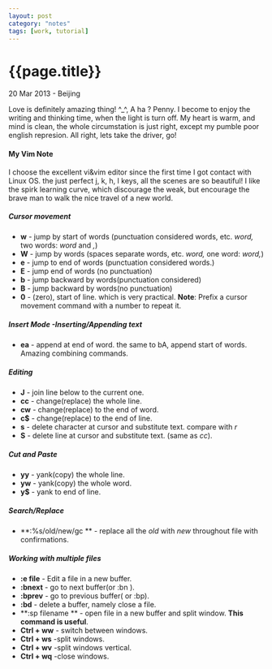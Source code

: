 ```yaml
---
layout: post
category: "notes"
tags: [work, tutorial]
---
```

{{page.title}}
=============
<p class="meta">20 Mar 2013 - Beijing</p>

Love is definitely amazing thing! ^_^, A ha ? Penny.
I become to enjoy the writing and thinking time, when the light is  turn off. My heart is warm, and mind is clean, the whole circumstation is just right, except my pumble poor english represion. All right, lets take the driver, go!

#### My Vim Note
I choose the excellent vi\&vim editor since the first time I got contact with Linux OS. the just perfect j, k, h, l keys, all the scenes are so beautiful! I like the spirk learning curve, which discourage the weak, but encourage the brave man to walk the nice travel of a new world.
##### Cursor movement
- **w** - jump by start of words \(punctuation considered words, etc. *word,* two words: *word* and *,*\)
- **W** - jump by words \(spaces separate words, etc. *word,* one word: *word,*\)
- **e** - jump to end of words \(punctuation considered words.\)
- **E** - jump end of words \(no punctuation\)
- **b** - jump backward by words\(punctuation considered\)
- **B** - jump backward by words\(no punctuation\)
- **0** - \(zero\), start of line. which is very practical.
**Note**: Prefix a cursor movement command with a number to repeat it.

##### Insert Mode -Inserting/Appending text
- **ea** - append at end of word. the same to bA, append start of words. Amazing combining commands.
##### Editing
- **J** - join line below to the current one.
- **cc** - change\(replace\) the whole line.
- **cw** - change\(replace\) to the end of word.
- **c$** - change\(replace\) to the end of line.
- **s** - delete character at cursor and substitute text. compare with *r*
- **S** - delete line at cursor and substitute text. \(same as *cc*\).
##### Cut and Paste
- **yy** - yank\(copy\) the whole line.
- **yw** - yank\(copy\) the whole word.
- **y$** - yank to end of line.
##### Search/Replace
- **:%s/old/new/gc ** - replace all the *old* with *new* throughout file with confirmations.
##### Working with multiple files
- **:e file** - Edit a file in a new buffer.
- **:bnext** - go to next buffer\(or :bn \).
- **:bprev** - go to previous buffer\( or :bp\).
- **:bd** - delete a buffer, namely close a file.
- **:sp filename ** - open file in a new buffer and split window. **This command is useful**.
- **Ctrl + ww** - switch between windows.
- **Ctrl + ws** -split windows.
- **Ctrl + wv** -split windows vertical.
- **Ctrl + wq** -close windows.


